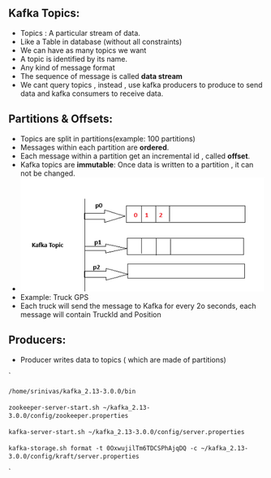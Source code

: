 Kafka Topics:
-------------
- Topics : A particular stream of data.
- Like a Table in database (without all constraints)
- We can have as many topics we want
- A topic is identified by its name.
- Any kind of message format
- The sequence of message is called **data stream**
- We cant query topics , instead , use kafka producers to produce to send data and kafka consumers to receive data.

Partitions & Offsets:
---------------------
- Topics are split in partitions(example: 100 partitions)
- Messages within each partition are **ordered**.
- Each message within a partition get an incremental id , called **offset**.
- Kafka topics are **immutable**: Once data is written to a partition , it can not be changed.
- ![img.png](img.png)
- Example: Truck GPS
- Each truck will send the message to Kafka for every 2o seconds, each message will contain TruckId and Position 


Producers:
----------
- Producer writes data to topics ( which are made of partitions)

`

    /home/srinivas/kafka_2.13-3.0.0/bin 

    zookeeper-server-start.sh ~/kafka_2.13-3.0.0/config/zookeeper.properties 

    kafka-server-start.sh ~/kafka_2.13-3.0.0/config/server.properties 

    kafka-storage.sh format -t 0OxwujilTm6TDCSPhAjqDQ -c ~/kafka_2.13-3.0.0/config/kraft/server.properties 

`